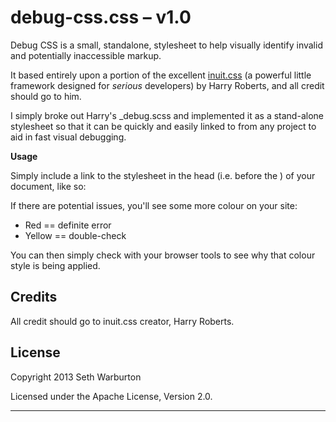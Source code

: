 # debug-css.css – v1.0

Debug CSS is a small, standalone, stylesheet to help visually identify invalid and potentially inaccessible markup.

It based entirely upon a portion of the excellent [inuit.css](https://github.com/csswizardry/inuit.css/) (a powerful little framework designed for _serious_ developers) by Harry Roberts, and all credit should go to him.

I simply broke out Harry's _debug.scss and implemented it as a stand-alone stylesheet so that it can be quickly and easily linked to from any project to aid in fast visual debugging.

**Usage**

Simply include a link to the stylesheet in the head (i.e. before the </head>) of your document, like so:

<link href="https://github.com/nternetinspired/debug-css/debug.css" media="all" rel="stylesheet" type="text/css" />

If there are potential issues, you'll see some more colour on your site:

 * Red          ==      definite error
 * Yellow       ==      double-check

You can then simply check with your browser tools to see why that colour style is being applied.

## Credits

All credit should go to inuit.css creator, Harry Roberts.

## License

Copyright 2013 Seth Warburton

Licensed under the Apache License, Version 2.0.

---
